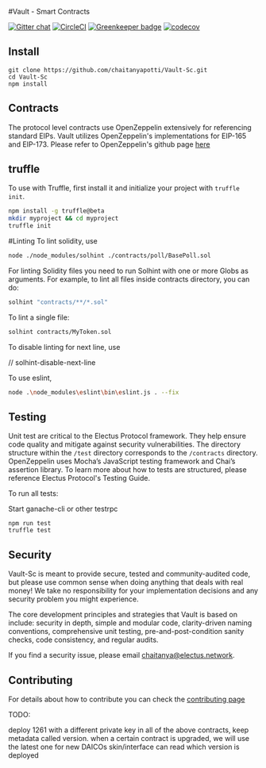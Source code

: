 #Vault - Smart Contracts

[![Gitter chat](https://badges.gitter.im/gitterHQ/gitter.png)](https://gitter.im/ElectusProtocol/Lobby)
[![CircleCI](https://circleci.com/gh/chaitanyapotti/Vault-Sc/tree/master.svg?style=shield)](https://circleci.com/gh/chaitanyapotti/Vault-Sc/tree/master)
[![Greenkeeper badge](https://badges.greenkeeper.io/chaitanyapotti/Vault-Sc.svg)](https://greenkeeper.io/)
[![codecov](https://codecov.io/gh/chaitanyapotti/Vault-Sc/branch/master/graph/badge.svg)](https://codecov.io/gh/chaitanyapotti/Vault-Sc)

## Install

```
git clone https://github.com/chaitanyapotti/Vault-Sc.git
cd Vault-Sc
npm install
```

## Contracts

The protocol level contracts use OpenZeppelin extensively for referencing standard EIPs.
Vault utilizes OpenZeppelin's implementations for EIP-165 and EIP-173.
Please refer to OpenZeppelin's github page [here](https://github.com/OpenZeppelin/openzeppelin-solidity)

## truffle

To use with Truffle, first install it and initialize your project with `truffle init`.

```sh
npm install -g truffle@beta
mkdir myproject && cd myproject
truffle init
```

#Linting
To lint solidity, use

```sh
node ./node_modules/solhint ./contracts/poll/BasePoll.sol
```

For linting Solidity files you need to run Solhint with one or more Globs as arguments. For example, to lint all files inside contracts directory, you can do:

```sh
solhint "contracts/**/*.sol"
```

To lint a single file:

```sh
solhint contracts/MyToken.sol
```

To disable linting for next line, use

// solhint-disable-next-line

To use eslint,

```sh
node .\node_modules\eslint\bin\eslint.js . --fix
```

## Testing

Unit test are critical to the Electus Protocol framework. They help ensure code quality and mitigate against security vulnerabilities. The directory structure within the `/test` directory corresponds to the `/contracts` directory. OpenZeppelin uses Mocha’s JavaScript testing framework and Chai’s assertion library. To learn more about how to tests are structured, please reference Electus Protocol's Testing Guide.

To run all tests:

Start ganache-cli or other testrpc

```
npm run test
truffle test
```

## Security

Vault-Sc is meant to provide secure, tested and community-audited code, but please use common sense when doing anything that deals with real money! We take no responsibility for your implementation decisions and any security problem you might experience.

The core development principles and strategies that Vault is based on include: security in depth, simple and modular code, clarity-driven naming conventions, comprehensive unit testing, pre-and-post-condition sanity checks, code consistency, and regular audits.

If you find a security issue, please email [chaitanya@electus.network](mailto:chaitanya@electus.network).

## Contributing

For details about how to contribute you can check the [contributing page](CONTRIBUTING.md)

TODO:

deploy 1261 with a different private key
in all of the above contracts, keep metadata called version.
when a certain contract is upgraded, we will use the latest one for new DAICOs
skin/interface can read which version is deployed
